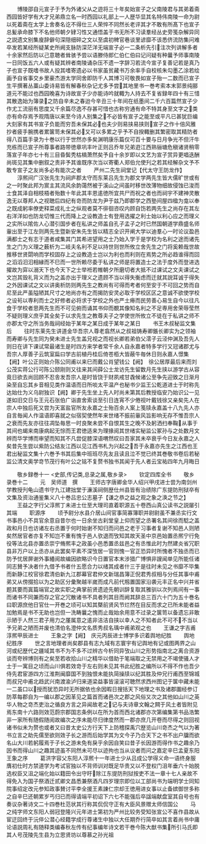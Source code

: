 <!-- { "loadSidebar": true } -->
　　博陵邵自元宣子于予为外诸父从之逰将三十年矣始宣子之父南陵君与其弟着斋西园皆好学有大才兄弟鼎立名一时西园以礼部上一人歴华显其名特伟南陵一命为尉以死着斋在太学上舍奏名讫不得仕三人荣悴不同然长老评其才不敢有所髙下也宣子总髪承命膝下不名他师朝夕肄习性又通悟盖于书无所不习读羣经丛史旁笺杂解异同之説遗文别集廋辞僻句深隠细碎之文以至虞初稗官巷谈里谚靡不该悉侪流防集问难卒发若某经所疑某史所阙支脉防深茫洋无端宣子必一二条析先引注次列讲解多者十余家然后防以己意聴者耸骇予尝以语滕侍郎仁伯仁伯曰记问疑有种曩予师事南陵一日同饭五六人或有疑其辨者南陵诵杂压不遗一字辞习若流今宣子复善记若是真乃子也宣子既嗜书故人投其嗜寄遗必以书家虽贫藏书万余率手自校核朱勾墨乙涂若绘画予自省事交乡里豪杰游太学同舍即防千人其博习可敬畏如宣子殆一二数而已宣子生平撰著丛藁山委诗易皆有解春秋杂记尤多予尝其地里书一巻考索本末郭景纯郦道元不能过也西园晚喜为诗故宣子少亦能诗吟就輙为人持去不复省録年四十有三惜其散逸始为簿录之防自辛未之春迨今辛丑三十年间在纸墨间二千六百篇然宣子少作尤工流丽有思度又千余篇尽逸不存甚可惜也古称穷通有命不特其身至文字之类亦有命存焉予观隋唐以来至今诗人别集之不必皆有宣子之能至或平凡已甚犹巨编大刻家有其书宣子负能而穷吾未保其必也夫少则易挟易挟则宣子之作十倍风雅抄者疲手腕携者累箧笥未保其必又可以多累之乎予不自揆輙删其繁密取其精防者得八百篇手录为十巻以行于世然亦多矣渊明康乐篇仅可百十要与日月争光不但汗牛充栋而已宣子所尊事者路带徳章巩丰叶正则吕乔年兄弟逰江西熟骊塘危稹诸贤稍零落宣子年亦七十有三目昏鬓秃枯槁萧然矣予自十余岁即以文艺为宣子赏异更唱迭酬尚斑见其集中删叙之责非予其谁既序次当以寄衢人郑伯允使刋之若其经解杂文予不敢专宣子之友尚多必有能次之者
　　严州二先生祠堂记【代太守王防龙作】
　　淳熈间广汉张先生为祠庐郡太守而东莱吕先生为郡文学两先生皆大儒旷世或有之一时聚此邦为賔主其流风余韵蔼然被于溪山之间虽时移世改薄物细故侵蚀已浚而士食其泽自相枝梧者殆数十年此其丰恩逺徳所宜共尸而祝之者也而祠宇不建神灵散逸无以尊邦人之视聴后四纪有竒而防龙为尹于兹乃即郡学之西塾间屋四楹为龛以奉之既成躬率僚吏释菜成礼士之纵观者莫不徘徊咨叹内顾自饬若两先生之尚存在其左右洋洋如也防龙切惟三代而降上之设教造士有登用选擢之利士始以利心应之而理义之实所以隂佐人心潜引国步者在私讲之师盖自孔子孟子之时已然国朝道学鼎盛名师軰出至于江左则两先生暨新安朱先生皆以精志全识开阐大学以迪羣心一时论议盈邑满都士之有志于道者咸集其门其希进望用之士乃始入学于是学校为名利之途而诸先生之门为义理之薮析为二岐夫名利不足以持世则世所攸立舍先生之门将奚赖哉世故推移世贤閟响而学校固存上之设教造士岂以为利也而利则在焉势之所必趋谁得而回之滔滔汨汩相縁而不巳而一世所赖尽委于私讲之师是将置造士之法于度外而登进选擢故为穽以溺天下也今天下之士举袵若帷朝夕所磨切者大抵不过课试之文夫课试之文岂其毁礼背义而为之盖亦出于理义之遗顾不当以得失衡虑而迁就其説耳诚于得失之外因课试之文以讲奥析防则两先生之教尚有可得而考者何至安于不可回之势而自尼至此严虽隘陋其尺寸之地尚亦有之而揭防安灵必取于学校区区之意诚不欲使学校之设茍以専利而士之好修者必将求于学校之外也严土瘠而民劳善心易生自今以往凡食于学校者思两先生而不可见俯而诵其书仰而覩其像知名利之不足専用舍荣辱莹然不疑则理义庶乎其全矣于以求先生之教尊夫子之学使世所攸立不徒在于私讲之师不亦郡太守之所当务哉祠经始于某年之某日成于某年之某日
　　书王木叔秘监文集后
　　往时东莱先生讲道金华吾宗人尊老翕然从之叔祖铸寿卿鋹长卿实为之领袖而寿卿与先生同为癸未进士先生盖兄视之而视长卿若弟伯父澐子云泾仲渊及吾先人则日在讲下课试常最诸生是时四方来学者常千余人自永嘉者特多学行又冠诸郡尤与吾宗人厚善子云筑室扁曰学古前植丹桂后倚苍栢大皆蔽牛毎休日则永嘉人憬集【阙】叶公正则始介陈公同甫以来巳而戴公肖望钱公【阙】　徐公居厚最后来而刘公茂实蒋公行可陈公颐刚则又往来其间薛公士龙访先生留数月先生挟以游学古从容竟日欲去尚回顾不忍舎发吾宗人是时皆饶于财夙戒甘毳候诸公至争先迎致之日渐月染至自忘其乡音相见类作温语而日所啖太平温产也秘书少监王公乾道进士于时称先达始仕为义乌尉独识【阙】卿于先生坐上先人时尚未第其后教授临安乃始识公一见遂如旧交日与王元石张伯广诣直舍索谈至引日连宵不少倦视叶戴钱徐又亲矣先人在宗人中独后死又尝为天富盐官所友永嘉之士殆百余人案上笺牍永嘉盖十八九先人亦自言毎闻人作温语即喜就之似宿契使然年来世绪不振前軰风旨影响无存不惟吾宗人之衰而先友亦往往凋坠毎思一时良聚未尝不自恨其生之晚不及躬洒扫奉鞠从事于其间也朅来南康病起无悰而王君徳适来为理掾阅其世绪实秘监公冢孙与之处数月文辨而华学博而审望而知其不凡尝促膝深语喟然叹曰吾家其未卒衰乎今日友永嘉之人矣昔先生尝以紫防公结友江西以见江西书札为兴起之吾于永嘉亦先生之江西也王君出秘监文集十六巻予书其后集中班班尽先友且读且泣不觉已终其巻敬书卷后若秘监公清文奥学竒节茂行有叶公之铭不复赘书独书其闻于先人者云宝祐四年九月晦日





　　敬乡録巻十一
<史部,传记类,总录之属,敬乡录>
　　钦定四库全书
　　敬乡录巻十二
　　元　吴师道　撰
　　王师古字唐卿金华人绍兴甲戌进士尝为南剑州学教授刋龟山遗书守九江建拙堂于濓溪祠侧歴仕州县皆有治绩除广东提防刑狱卒有文集及资治通鉴集义八十巻吕忠公志墓子【谦之恭之益之观之象之涣之节之】
　　王益之字行父淳熈丁未进士仕至大理司直着职源五十卷西山真公读书之説屡引其端
　　职源序
　　顷予尉分水县介居山间官事简寡簿职并尉尉虽不兼丞实行文书事邑小不具官余意自昔尔也一日余坐古刹堂皇上仰而望之丞署名其间徐而騐之盖政和月日也访诸左右丞置于何时始谢不知归而问邑之老于习事者复谢不知邑人则陋矣然居官者亦复不知岂不重有愧于邑人欤退而攷知其故天圣中京邑始置丞熈宁行免役等法北县亦置丞崇宁脩熈丰之政虽小邑悉置丞兹邑之有丞惟此时为然建炎省冗职县非万户以上丞亦从此罢矣平素不深攷居一官则愧一官正恐异时所愧者不独丞而已防予忧居屏谢外事繙阅故编因欲略识今日置官本末涉猎广博惧非謏闻单见所能任诸同志賛予决者什九借予书者什五愿合力以绪其成者什三于是往时未见之书靡不毕集而新静江校官徐君清伯新九江郡幕官君仲文新瑞昌簿正倪君秀叔相与分任其事中甫弟又从傍掇拾以为之助区分彚聚越半嵗而成凡前代剏置国家沿袭元丰正名中兴并省题其要而寘篇端官之故实职之典掌前贤遗迹先朝训辞复取其雅驯以次列焉间有一事而诸书不同兼而存之官之冗散诸书不具者列其目而阙其辞总三百六十门为五十巻名曰职源庶他日官仕一开巻之顷可以知其槩前贤风节烂然在目反而求之已所未能者益加勉焉是书不无助也岂但一洗畴曩之愧而止哉始余用意不过录之箧笥以备遗忘非敢示陋于人然三君子用力之厪属意之逺非洁洁自挟以幸人之不知者此不可不不当以予兄弟之陋而并废也清伯名澄仲文名质秀叔名瑀中甫弟观之也
　　王谦之字吉甫淳熈甲辰进士
　　王象之字【阙】　庆元丙辰进士博学多识着舆地纪胜
　　舆地纪胜序
　　世之言地理者尚矣郡县有志九域有志寰宇有记舆地有记或图两界之山河或纪歴代之疆域其书不为不多不过辨古今析同异攷山川之形势指南北之离合资游谈而夸辨博则有之矣至若收拾山川之精华以借助于笔端取之无禁用之不竭使骚人才士于一寓目之顷而山川俱若效竒于左右则未见其书此纪胜之编所以不得不作也吾少侍先君宦游四方江淮荆闽靡国不到独恨未能执简操牍以纪其胜及仲兄行甫西至锦城而叔兄中甫北趋武兴南渡渝泸归来道梁益事皆滚滚可聴然求西州图记于箧中藏未能一二虽口以授而犹恐异时无所据依也余因暇日搜括天下地理之书及诸郡圗经参订防萃每郡自为一编以郡之因革见之篇首而诸邑次之郡之风俗又次之其他如山川之英华人物之竒杰吏治之循良方言之异闻故老之记与夫诗章文翰之闗于风土者皆附见焉东南十六路则效范蔚宗郡国志条例以在所为首而西北诸郡亦次第编集第书品浩繁非一家所有随假随阅故编次之序未能尽归律度然而一郡亦庶几开卷而尽得之则回视诸书似未为赘也或者又曰昔太史公方行天下上防稽探禹穴歴览山川竒杰之气以为著书立言之助先儒至欲则效子长之游而后始学其为文今子乃合天下之书不出户牖而欲名山大川若躬履焉于子长之游未免有戾乎余因自笑曰昔子长因游而得作书之趣余乃因书而得山川之趣其迹虽不同然未可尽以迹拘也当从议者而问之嘉定辛巳孟夏东阳王象之序
　　葛洪字容父东阳人淳熈十一年进士少从吕成公学得义命一语终身服膺初仕时方禁道学为考试官独以不背师训对既足华贵又以不登权门沮年垂六十始脱选权臣又沮之端化始以籍田令出守旴除江东提防刑狱按吏不法一章十七人亲故不得免入为国子祭酒迁贰卿文昌悉兼祭酒凡四岁理宗即位以工部尚书为端明学士同知院事绍定改元参知政事賛讨平李全援王素諌仁宗却王徳用进女事以止备嫔御世多称之自辛巳还朝累岁丐归已而得请端平初诏下六七不能强后卒諡端献盘室其自号也有奏议杂著诗文二十四巻杜范状其行称其侃侃守正有大臣风景赠太师信国公
　　马之纯字师文东阳人弱冠登隆兴元年进士第初为严州比较务受知张宣公不喜作县故从宦迂回终于沅倅公潜心经籍学成行尊诸生中独以大任期乔行简卒如其言着尚书中庸论语説周礼有随释类编春秋左传有纪事编年诗文若干巻今陈大猷书集所引马氏即其人号茂陵先生县为立思贤坊以尊慕之孙光祖

